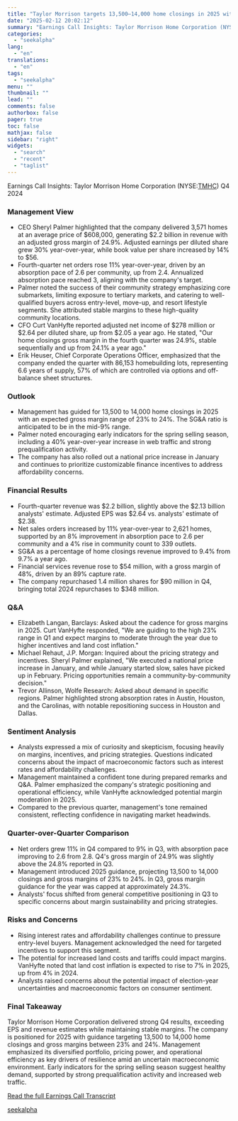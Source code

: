 ```yaml
---
title: "Taylor Morrison targets 13,500–14,000 home closings in 2025 with gross margin of 23–24%"
date: "2025-02-12 20:02:12"
summary: "Earnings Call Insights: Taylor Morrison Home Corporation (NYSE:TMHC) Q4 2024 Management View CEO Sheryl Palmer highlighted that the company delivered 3,571 homes at an average price of $608,000, generating $2.2 billion in revenue with an adjusted gross margin of 24.9%. Adjusted earnings per diluted share grew 30% year-over-year, while book..."
categories:
  - "seekalpha"
lang:
  - "en"
translations:
  - "en"
tags:
  - "seekalpha"
menu: ""
thumbnail: ""
lead: ""
comments: false
authorbox: false
pager: true
toc: false
mathjax: false
sidebar: "right"
widgets:
  - "search"
  - "recent"
  - "taglist"
---
```


Earnings Call Insights: Taylor Morrison Home Corporation (NYSE:[TMHC](https://seekingalpha.com/symbol/TMHC "Taylor Morrison Home Corporation")) Q4 2024

### Management View

* CEO Sheryl Palmer highlighted that the company delivered 3,571 homes at an average price of $608,000, generating $2.2 billion in revenue with an adjusted gross margin of 24.9%. Adjusted earnings per diluted share grew 30% year-over-year, while book value per share increased by 14% to $56.
* Fourth-quarter net orders rose 11% year-over-year, driven by an absorption pace of 2.6 per community, up from 2.4. Annualized absorption pace reached 3, aligning with the company's target.
* Palmer noted the success of their community strategy emphasizing core submarkets, limiting exposure to tertiary markets, and catering to well-qualified buyers across entry-level, move-up, and resort lifestyle segments. She attributed stable margins to these high-quality community locations.
* CFO Curt VanHyfte reported adjusted net income of $278 million or $2.64 per diluted share, up from $2.05 a year ago. He stated, "Our home closings gross margin in the fourth quarter was 24.9%, stable sequentially and up from 24.1% a year ago."
* Erik Heuser, Chief Corporate Operations Officer, emphasized that the company ended the quarter with 86,153 homebuilding lots, representing 6.6 years of supply, 57% of which are controlled via options and off-balance sheet structures.

### Outlook

* Management has guided for 13,500 to 14,000 home closings in 2025 with an expected gross margin range of 23% to 24%. The SG&A ratio is anticipated to be in the mid-9% range.
* Palmer noted encouraging early indicators for the spring selling season, including a 40% year-over-year increase in web traffic and strong prequalification activity.
* The company has also rolled out a national price increase in January and continues to prioritize customizable finance incentives to address affordability concerns.

### Financial Results

* Fourth-quarter revenue was $2.2 billion, slightly above the $2.13 billion analysts' estimate. Adjusted EPS was $2.64 vs. analysts' estimate of $2.38.
* Net sales orders increased by 11% year-over-year to 2,621 homes, supported by an 8% improvement in absorption pace to 2.6 per community and a 4% rise in community count to 339 outlets.
* SG&A as a percentage of home closings revenue improved to 9.4% from 9.7% a year ago.
* Financial services revenue rose to $54 million, with a gross margin of 48%, driven by an 89% capture rate.
* The company repurchased 1.4 million shares for $90 million in Q4, bringing total 2024 repurchases to $348 million.

### Q&A

* Elizabeth Langan, Barclays: Asked about the cadence for gross margins in 2025. Curt VanHyfte responded, "We are guiding to the high 23% range in Q1 and expect margins to moderate through the year due to higher incentives and land cost inflation."
* Michael Rehaut, J.P. Morgan: Inquired about the pricing strategy and incentives. Sheryl Palmer explained, "We executed a national price increase in January, and while January started slow, sales have picked up in February. Pricing opportunities remain a community-by-community decision."
* Trevor Allinson, Wolfe Research: Asked about demand in specific regions. Palmer highlighted strong absorption rates in Austin, Houston, and the Carolinas, with notable repositioning success in Houston and Dallas.

### Sentiment Analysis

* Analysts expressed a mix of curiosity and skepticism, focusing heavily on margins, incentives, and pricing strategies. Questions indicated concerns about the impact of macroeconomic factors such as interest rates and affordability challenges.
* Management maintained a confident tone during prepared remarks and Q&A. Palmer emphasized the company's strategic positioning and operational efficiency, while VanHyfte acknowledged potential margin moderation in 2025.
* Compared to the previous quarter, management's tone remained consistent, reflecting confidence in navigating market headwinds.

### Quarter-over-Quarter Comparison

* Net orders grew 11% in Q4 compared to 9% in Q3, with absorption pace improving to 2.6 from 2.8. Q4's gross margin of 24.9% was slightly above the 24.8% reported in Q3.
* Management introduced 2025 guidance, projecting 13,500 to 14,000 closings and gross margins of 23% to 24%. In Q3, gross margin guidance for the year was capped at approximately 24.3%.
* Analysts' focus shifted from general competitive positioning in Q3 to specific concerns about margin sustainability and pricing strategies.

### Risks and Concerns

* Rising interest rates and affordability challenges continue to pressure entry-level buyers. Management acknowledged the need for targeted incentives to support this segment.
* The potential for increased land costs and tariffs could impact margins. VanHyfte noted that land cost inflation is expected to rise to 7% in 2025, up from 4% in 2024.
* Analysts raised concerns about the potential impact of election-year uncertainties and macroeconomic factors on consumer sentiment.

### Final Takeaway

Taylor Morrison Home Corporation delivered strong Q4 results, exceeding EPS and revenue estimates while maintaining stable margins. The company is positioned for 2025 with guidance targeting 13,500 to 14,000 home closings and gross margins between 23% and 24%. Management emphasized its diversified portfolio, pricing power, and operational efficiency as key drivers of resilience amid an uncertain macroeconomic environment. Early indicators for the spring selling season suggest healthy demand, supported by strong prequalification activity and increased web traffic.

[Read the full Earnings Call Transcript](https://seekingalpha.com/symbol/TMHC/earnings/transcripts)

[seekalpha](https://seekingalpha.com/news/4407013-taylor-morrison-targets-13500-14000-home-closings-in-2025-with-gross-margin-of-23-24-percent)
